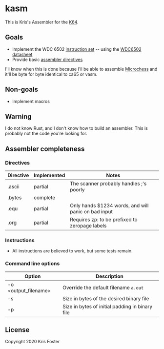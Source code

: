 # kasm

This is Kris's Assembler for the [K64](https://github.com/transitorykris/krisos).

## Goals

 * Implement the WDC 6502 [instruction set](instructions.md) -- using the [WDC6502 datasheet](https://eater.net/datasheets/w65c02s.pdf)
 * Provide basic [assembler directives](directives.md)

I'll know when this is done because I'll be able to assemble [Microchess](https://en.wikipedia.org/wiki/Microchess) and it'll be byte for byte identical to ca65 or vasm.

## Non-goals

 * Implement macros

## Warning

I do not know Rust, and I don't know how to build an assembler. This is probably not the code you're looking for.

## Assembler completeness

### Directives

|Directive|Implemented|Notes|
|---------|-----------|-----|
|.ascii   |partial    |The scanner probably handles ;'s poorly|
|.bytes   |complete    ||
|.equ     |partial    |Only hands $1234 words, and will panic on bad input|
|.org     |partial    |Requires zp: to be prefixed to zeropage labels|

### Instructions

 * All instructions are believed to work, but some tests remain.

### Command line options

|Option|Description|
|------|-----------|
|-o <output_filename> |Override the default filename `a.out`|
|-s <size> |Size in bytes of the desired binary file|
|-p <padding> |Size in bytes of initial padding in binary file|

## License

Copyright 2020 Kris Foster